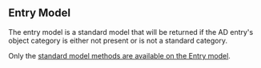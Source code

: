 ## Entry Model

The entry model is a standard model that will be returned if the AD entry's object category is either not present
or is not a standard category.

Only the [standard model methods are available on the Entry model](https://github.com/Adldap2/Adldap2/blob/master/docs/models/INDEX.md#specific-methods-available-on-all-models).
